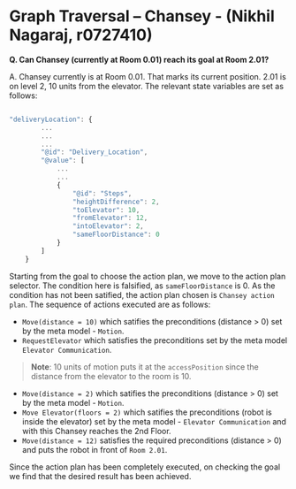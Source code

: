 # Graph Traversal – Chansey  - (Nikhil Nagaraj, r0727410)

**Q. Can Chansey (currently at Room 0.01) reach its goal at Room 2.01?**

A. Chansey currently is at Room 0.01. That marks its current position. 2.01 is on level 2, 10 units from the elevator. The relevant state variables are set as follows:

```Javascript

"deliveryLocation": {
        ...
        ...
        ...
        "@id": "Delivery_Location",
        "@value": [
            ...
            ...
            {
                "@id": "Steps",
                "heightDifference": 2,
                "toElevator": 10,
                "fromElevator": 12,
                "intoElevator": 2,
                "sameFloorDistance": 0
            }
        ]
    }
```

Starting from the goal to choose the action plan, we move to the action plan selector. The condition here is falsified, as  `sameFloorDistance` is 0. As the condition has not been satified, the action plan chosen is `Chansey action plan`.
The sequence of actions executed are as follows:

  * `Move(distance = 10)` which satifies the preconditions (distance > 0) set by the meta model - `Motion`.
  * `RequestElevator` which satisfies the preconditions set by the meta model `Elevator Communication`.

  > **Note**: 10 units of motion puts it at the `accessPosition` since the distance from the elevator to the room is 10.

  * `Move(distance = 2)` which satifies the preconditions (distance > 0) set by the meta model - `Motion`.
  * `Move Elevator(floors = 2)` which satifies the preconditions (robot is inside the elevator) set by the meta model - `Elevator Communication` and with this Chansey reaches the 2nd Floor.
  * `Move(distance = 12)` satisfies the required preconditions (distance > 0) and puts the robot in front of `Room 2.01`.

Since the action plan has been completely executed, on checking the goal we find that the desired result has been achieved.